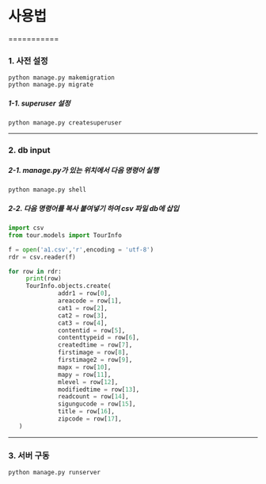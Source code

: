 # 사용법
===========
### 1. 사전 설정
```console
python manage.py makemigration
python manage.py migrate
```  
##### 1-1. superuser 설정  
```console
python manage.py createsuperuser
```  
-----------
### 2. db input

##### 2-1. manage.py가 있는 위치에서 다음 명령어 실행  
```console
python manage.py shell
```

##### 2-2. 다음 명령어를 복사 붙여넣기 하여 csv 파일 db에 삽입  
```python
import csv
from tour.models import TourInfo

f = open('a1.csv','r',encoding = 'utf-8')
rdr = csv.reader(f)

for row in rdr:
     print(row)
     TourInfo.objects.create(
              addr1 = row[0],
              areacode = row[1],
              cat1 = row[2],
              cat2 = row[3],
              cat3 = row[4],
              contentid = row[5],
              contenttypeid = row[6],
              createdtime = row[7],
              firstimage = row[8],
              firstimage2 = row[9],
              mapx = row[10],
              mapy = row[11],
              mlevel = row[12],
              modifiedtime = row[13],
              readcount = row[14],
              sigungucode = row[15],
              title = row[16],
              zipcode = row[17],
   )
```
-----------
### 3. 서버 구동  
```console
python manage.py runserver
```